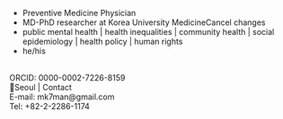 - Preventive Medicine Physician
- MD-PhD researcher at Korea University MedicineCancel changes
- public mental health | health inequalities | community health | social epidemiology | health policy | human rights
- he/his
<br/>
ORCID: 0000-0002-7226-8159
<br/>
📍Seoul | Contact <br/>
E-mail: mk7man@gmail.com <br/>
Tel: +82-2-2286-1174

<!---
Kaangminku/Kaangminku is a ✨ special ✨ repository because its `README.md` (this file) appears on your GitHub profile.
You can click the Preview link to take a look at your changes.
--->
